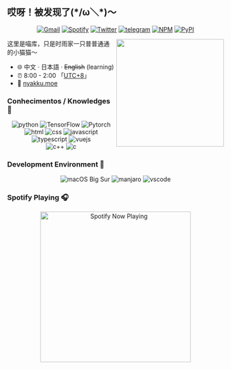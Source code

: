 ## 哎呀！被发现了(\*/ω＼\*)～

<p align="center">
  <a href="mailto:sigure.qaq@gmail.com" target="_blank"><img src="https://img.shields.io/badge/Gmail-c14438.svg?&style=flat-square&logo=gmail&logoColor=white" alt="Gmail"></a>
  <a href="https://open.spotify.com/user/pj3ib1pljoqewn4ti8se8yl1q" target="_blank"><img src="https://img.shields.io/badge/Spotify-1ed760.svg?&style=flat-square&logo=spotify&logoColor=white" alt="Spotify"></a>
  <a href="https://twitter.com/SigureMo" target="_blank"><img src="https://img.shields.io/badge/Twitter-1ca0f1.svg?&style=flat-square&logo=twitter&logoColor=white" alt="Twitter"></a>
  <a href="https://t.me/SigureMo" target="_blank"><img src="https://img.shields.io/badge/Telegram-262968.svg?&style=flat-square&logo=telegram&logoColor=white" alt="telegram"></a>
  <a href="https://www.npmjs.com/~sigure_mo" target="_blank"><img src="https://img.shields.io/badge/NPM-ea3b18.svg?&style=flat-square&logo=npm&logoColor=white" alt="NPM"></a>
  <a href="https://pypi.org/user/SigureMo/" target="_blank"><img src="https://img.shields.io/badge/PyPI-3775a9.svg?&style=flat-square&logo=pypi&logoColor=white" alt="PyPI"></a>
</p>

<img align="right" width="250px" src="https://img.nyakku.moe/profile/miku.png" />

这里是喵库，只是时雨家一只普普通通的小猫猫～

- :globe_with_meridians: 中文 · 日本語 · ~~English~~ (learning)
- :alarm_clock: 8:00 - 2:00 「[UTC+8](https://time.is/UTC+8)」
- :link: [nyakku.moe](https://nyakku.moe)

### Conhecimentos / Knowledges 🐾

<p align="center">
  <img alt="python" src="https://img.shields.io/badge/Python-3572a5?style=flat-square&logo=python&logoColor=white">
  <img alt="TensorFlow" src="https://img.shields.io/badge/TensorFlow-ff6f00?style=flat-square&logo=tensorflow&logoColor=white">
  <img alt="Pytorch" src="https://img.shields.io/badge/Pytorch-ee4c2c?style=flat-square&logo=pytorch&logoColor=white">
  <br/>
  <img alt="html" src="https://img.shields.io/badge/HTML-e34c26?style=flat-square&logo=html5&logoColor=white">
  <img alt="css" src="https://img.shields.io/badge/CSS-443399?style=flat-square&logo=css3">
  <img alt="javascript" src="https://img.shields.io/badge/JavaScript-000000?style=flat-square&logo=javascript">
  <img alt="typescript" src="https://img.shields.io/badge/TypeScript-1a0dab?style=flat-square&logo=typescript">
  <img alt="vuejs" src="https://img.shields.io/badge/Vue.js-007777?style=flat-square&logo=vue.js">
  <br/>
  <img alt="c++" src="https://img.shields.io/badge/C++-f34b7d?style=flat-square&logo=c%2b%2b">
  <img alt="c" src="https://img.shields.io/badge/C-0b0b0b?style=flat-square&logo=c">
</p>

### Development Environment 🍻

<p align="center">
  <img alt="macOS Big Sur" src="https://img.shields.io/badge/macOS-e03a3a?style=flat-square&logo=apple&logoColor=white">
  <img alt="manjaro" src="https://img.shields.io/badge/Manjaro-35bf5c?style=flat-square&logo=manjaro&logoColor=white">
  <img alt="vscode" src="https://img.shields.io/badge/VSCode-3860c4?style=flat-square&logo=visual-studio-code&logoColor=white">
</p>

### Spotify Playing 🎧

<p align="center">
  <a href="https://open.spotify.com/user/pj3ib1pljoqewn4ti8se8yl1q" target="_blank"><img src="https://now-playing-on-spotify.vercel.app/api/spotify" alt="Spotify Now Playing" width="350"/></a>
</p>
